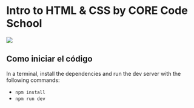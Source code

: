# Intro to HTML & CSS by CORE Code School

![](https://api-cabled.app.faable.com/screenshot?url=https://core-brand-cards.app.faable.com/?title=Intro%20to%20Web%20Basics)

## Como iniciar el código

In a terminal, install the dependencies and run the dev server with the following commands:

- `npm install`
- `npm run dev`

